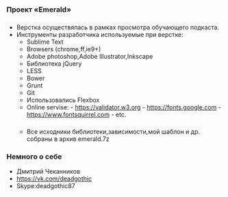 ### Проект «Emerald» ###

###
* Верстка осуществялась в рамках просмотра обучающего подкаста.
* Инструменты разработчика используемые при верстке:
  - Sublime Text
  - Browsers (chrome,ff,ie9+)
  - Adobe photoshop,Adobe Illustrator,Inkscape
  - Библиотека jQuery
  - LESS
  - Bower
  - Grunt
  - Git
  - Использовались Flexbox
  - Online servise: - https://validator.w3.org
  					- https://fonts.google.com
  					- https://www.fontsquirrel.com
  					- etc.
  ###
  - Все исходники библиотеки,зависимости,мой шаблон и др. собраны в архив emerald.7z					


### Немного о себе ###
* Дмитрий Чеканников
* https://vk.com/deadgothic
* Skype:deadgothic87


